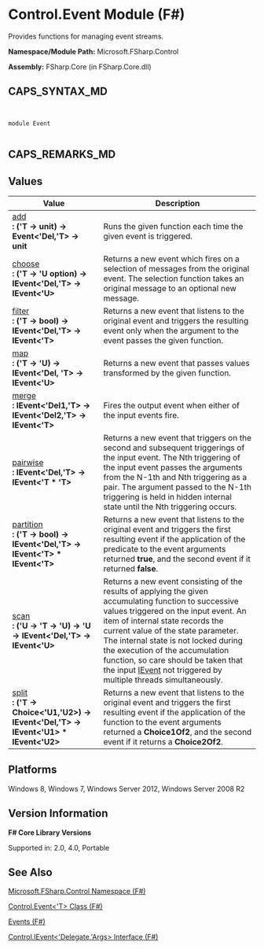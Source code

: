 # Control.Event Module (F#)

Provides functions for managing event streams.

**Namespace/Module Path:** Microsoft.FSharp.Control

**Assembly:** FSharp.Core (in FSharp.Core.dll)


## CAPS_SYNTAX_MD



```


module Event


```



## CAPS_REMARKS_MD

## Values


|Value|Description|
|-----|-----------|
|[add](http://msdn.microsoft.com/en-us/library/10670d3b-8d47-4f6e-b8df-ebc6f64ef4fd)<br />**: ('T -&gt; unit) -&gt; Event&lt;'Del,'T&gt; -&gt; unit**|Runs the given function each time the given event is triggered.|
|[choose](http://msdn.microsoft.com/en-us/library/454dc761-8ec6-4c52-bcf5-10955407a458)<br />**: ('T -&gt; 'U option) -&gt; IEvent&lt;'Del,'T&gt; -&gt; IEvent&lt;'U&gt;**|Returns a new event which fires on a selection of messages from the original event. The selection function takes an original message to an optional new message.|
|[filter](http://msdn.microsoft.com/en-us/library/8469b9e3-5513-4059-b216-2011a631022a)<br />**: ('T -&gt; bool) -&gt; IEvent&lt;'Del,'T&gt; -&gt; IEvent&lt;'T&gt;**|Returns a new event that listens to the original event and triggers the resulting event only when the argument to the event passes the given function.|
|[map](http://msdn.microsoft.com/en-us/library/3a7ded1b-69a8-4cec-8717-f8573a9eb7d8)<br />**: ('T -&gt; 'U) -&gt; IEvent&lt;'Del, 'T&gt; -&gt; IEvent&lt;'U&gt;**|Returns a new event that passes values transformed by the given function.|
|[merge](http://msdn.microsoft.com/en-us/library/4eb364ff-9a40-41cf-b62e-64a80576fdc6)<br />**: IEvent&lt;'Del1,'T&gt; -&gt; IEvent&lt;'Del2,'T&gt; -&gt; IEvent&lt;'T&gt;**|Fires the output event when either of the input events fire.|
|[pairwise](http://msdn.microsoft.com/en-us/library/ee175ad7-653e-415a-8929-decbd5b4e1c7)<br />**: IEvent&lt;'Del,'T&gt; -&gt; IEvent&lt;'T &#42; 'T&gt;**|Returns a new event that triggers on the second and subsequent triggerings of the input event. The Nth triggering of the input event passes the arguments from the N-1th and Nth triggering as a pair. The argument passed to the N-1th triggering is held in hidden internal state until the Nth triggering occurs.|
|[partition](http://msdn.microsoft.com/en-us/library/9854e530-5bd1-4705-bec6-688f53d7a952)<br />**: ('T -&gt; bool) -&gt; IEvent&lt;'Del,'T&gt; -&gt; IEvent&lt;'T&gt; &#42; IEvent&lt;'T&gt;**|Returns a new event that listens to the original event and triggers the first resulting event if the application of the predicate to the event arguments returned **true**, and the second event if it returned **false**.|
|[scan](http://msdn.microsoft.com/en-us/library/17ab718c-2ed5-4e1a-8b93-49007fed9cb5)<br />**: ('U -&gt; 'T -&gt; 'U) -&gt; 'U -&gt; IEvent&lt;'Del,'T&gt; -&gt; IEvent&lt;'U&gt;**|Returns a new event consisting of the results of applying the given accumulating function to successive values triggered on the input event. An item of internal state records the current value of the state parameter. The internal state is not locked during the execution of the accumulation function, so care should be taken that the input [IEvent](http://msdn.microsoft.com/en-us/library/8dbca0df-f8a1-40bd-8d50-aa26f6a8b862) not triggered by multiple threads simultaneously.|
|[split](http://msdn.microsoft.com/en-us/library/90f126ec-3726-4ea5-8626-0463be8d9e7a)<br />**: ('T -&gt; Choice&lt;'U1,'U2&gt;) -&gt; IEvent&lt;'Del,'T&gt; -&gt; IEvent&lt;'U1&gt; &#42; IEvent&lt;'U2&gt;**|Returns a new event that listens to the original event and triggers the first resulting event if the application of the function to the event arguments returned a **Choice1Of2**, and the second event if it returns a **Choice2Of2**.|

## Platforms
Windows 8, Windows 7, Windows Server 2012, Windows Server 2008 R2


## Version Information
**F# Core Library Versions**

Supported in: 2.0, 4.0, Portable




## See Also
[Microsoft.FSharp.Control Namespace &#40;F&#35;&#41;](Microsoft.FSharp.Control+Namespace+%28F%23%29.md)

[Control.Event&#60;'T&#62; Class &#40;F&#35;&#41;](Control.EventL%27TR+Class+%28F%23%29.md)

[Events &#40;F&#35;&#41;](Events+%28F%23%29.md)

[Control.IEvent&#60;'Delegate,'Args&#62; Interface &#40;F&#35;&#41;](Control.IEventL%27Delegate%2C%27ArgsR+Interface+%28F%23%29.md)

